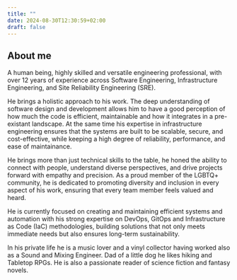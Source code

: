 ```yaml
---
title: ""
date: 2024-08-30T12:30:59+02:00
draft: false
---
```


## About me

A human being, highly skilled and versatile engineering professional, with over 12 years of experience across Software Engineering, Infrastructure Engineering, and Site Reliability Engineering (SRE).

He brings a holistic approach to his work. The deep understanding of software design and development allows him to have a good perception of how much the code is efficient, maintainable and how it integrates in a pre-existant landscape. At the same time his expertise in infrastructure engineering ensures that the systems are built to be scalable, secure, and cost-effective, while keeping a high degree of reliability, performance, and ease of maintainance.

He brings more than just technical skills to the table, he honed the ability to connect with people, understand diverse perspectives, and drive projects forward with empathy and precision. As a proud member of the LGBTQ+ community, he is dedicated to promoting diversity and inclusion in every aspect of his work, ensuring that every team member feels valued and heard.

He is currently focused on creating and maintaining efficient systems and automation with his strong expertise on DevOps, GitOps and Infrastructure as Code (IaC) methodologies, building solutions that not only meets immediate needs but also ensures long-term sustainability.

In his private life he is a music lover and a vinyl collector having worked also as a Sound and Mixing Engineer.
Dad of a little dog he likes hiking and Tabletop RPGs.
He is also a passionate reader of science fiction and fantasy novels.

